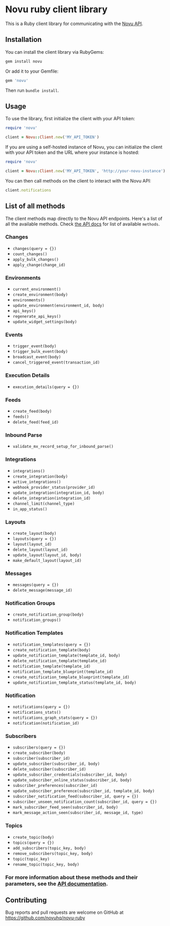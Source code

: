 # Novu ruby client library

This is a Ruby client library for communicating with the [Novu API](https://api.novu.co/api).

## Installation

You can install the client library via RubyGems:

```ruby
gem install novu
```

Or add it to your Gemfile:

```ruby
gem 'novu'
```

Then run `bundle install`.

## Usage

To use the library, first initialize the client with your API token:

```ruby
require 'novu'

client = Novu::Client.new('MY_API_TOKEN')
```

If you are using a self-hosted instance of Novu, you can initialize the client with your API token and the URL where your instance is hosted:

```ruby
require 'novu'

client = Novu::Client.new('MY_API_TOKEN', 'http://your-novu-instance')
```

You can then call methods on the client to interact with the Novu API:

```ruby
client.notifications
```

## List of all methods

The client methods map directly to the Novu API endpoints. Here's a list of all the available methods. Check [the API docs](https://docs.novu.co/api/overview) for list of available `methods`.

### Changes

- `changes(query = {})`
- `count_changes()`
- `apply_bulk_changes()`
- `apply_change(change_id)`

### Environments

- `current_environment()`
- `create_environment(body)`
- `environments()`
- `update_environment(environment_id, body)`
- `api_keys()`
- `regenerate_api_keys()`
- `update_widget_settings(body)`

### Events

- `trigger_event(body)`
- `trigger_bulk_event(body)`
- `broadcast_event(body)`
- `cancel_triggered_event(transaction_id)`

### Execution Details

- `execution_details(query = {})`

### Feeds

- `create_feed(body)`
- `feeds()`
- `delete_feed(feed_id)`

### Inbound Parse

- `validate_mx_record_setup_for_inbound_parse()`

### Integrations

- `integrations()`
- `create_integration(body)`
- `active_integrations()`
- `webhook_provider_status(provider_id)`
- `update_integration(integration_id, body)`
- `delete_integration(integration_id)`
- `channel_limit(channel_type)`
- `in_app_status()`

### Layouts

- `create_layout(body) `
- `layouts(query = {})`
- `layout(layout_id)`
- `delete_layout(layout_id)`
- `update_layout(layout_id, body)`
- `make_default_layout(layout_id)`

### Messages

- `messages(query = {})`
- `delete_message(message_id)`

### Notification Groups

- `create_notification_group(body)`
- `notification_groups()`

### Notification Templates

- `notification_templates(query = {})`
- `create_notification_template(body)`
- `update_notification_template(template_id, body)`
- `delete_notification_template(template_id)`
- `notification_template(template_id)`
- `notification_template_blueprint(template_id)`
- `create_notification_template_blueprint(template_id)`
- `update_notification_template_status(template_id, body)`

### Notification

- `notifications(query = {})`
- `notifications_stats()`
- `notifications_graph_stats(query = {})`
- `notification(notification_id)`

### Subscribers

- `subscribers(query = {}) `
- `create_subscriber(body)`
- `subscriber(subscriber_id)`
- `update_subscriber(subscriber_id, body)`
- `delete_subscriber(subscriber_id)`
- `update_subscriber_credentials(subscriber_id, body)`
- `update_subscriber_online_status(subscriber_id, body)`
- `subscriber_preferences(subscriber_id)`
- `update_subscriber_preference(subscriber_id, template_id, body)`
- `subscriber_notification_feed(subscriber_id, query = {})`
- `subscriber_unseen_notification_count(subscriber_id, query = {})`
- `mark_subscriber_feed_seen(subscriber_id, body)`
- `mark_message_action_seen(subscriber_id, message_id, type)`

### Topics

- `create_topic(body)`
- `topics(query = {})`
- `add_subscribers(topic_key, body)`
- `remove_subscribers(topic_key, body)`
- `topic(topic_key)`
- `rename_topic(topic_key, body)`

### For more information about these methods and their parameters, see the [API documentation](https://docs.novu.co/api/overview).

## Contributing

Bug reports and pull requests are welcome on GitHub at https://github.com/novuhq/novu-ruby
